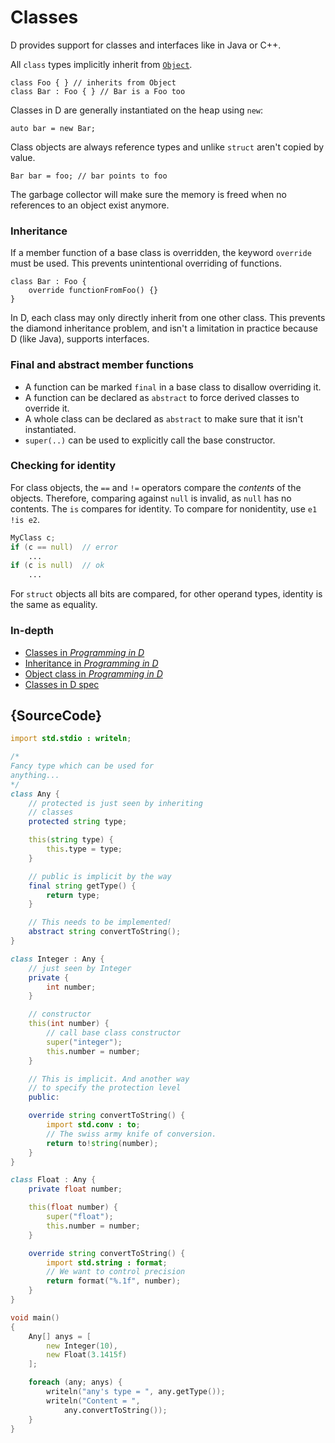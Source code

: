 # Classes

D provides support for classes and interfaces like in Java or C++.

All `class` types implicitly inherit from [`Object`](https://dlang.org/phobos/object.html).

    class Foo { } // inherits from Object
    class Bar : Foo { } // Bar is a Foo too

Classes in D are generally instantiated on the heap using `new`:

    auto bar = new Bar;

Class objects are always reference types and unlike `struct` aren't
copied by value.

    Bar bar = foo; // bar points to foo

The garbage collector will make sure the memory is freed
when no references to an object exist anymore.

### Inheritance

If a member function of a base class is overridden, the keyword
`override` must be used. This prevents unintentional
overriding of functions.

    class Bar : Foo {
        override functionFromFoo() {}
    }

In D, each class may only directly inherit from one other class.
This prevents the diamond inheritance problem, and isn't a limitation
in practice because D (like Java), supports interfaces.

### Final and abstract member functions

- A function can be marked `final` in a base class to disallow overriding
it.
- A function can be declared as `abstract` to force derived classes to override
it.
- A whole class can be declared as `abstract` to make sure
that it isn't instantiated.
- `super(..)` can be used to explicitly call the base constructor.

### Checking for identity

For class objects, the `==` and `!=` operators compare the _contents_ of the objects.
Therefore, comparing against `null` is invalid, as `null` has no contents.
The `is` compares for identity. To compare for nonidentity, use `e1 !is e2`.

```d
MyClass c;
if (c == null)  // error
    ...
if (c is null)  // ok
    ...
```

For `struct` objects all bits are compared,
for other operand types, identity is the same as equality.

### In-depth

- [Classes in _Programming in D_](http://ddili.org/ders/d.en/class.html)
- [Inheritance in _Programming in D_](http://ddili.org/ders/d.en/inheritance.html)
- [Object class in _Programming in D_](http://ddili.org/ders/d.en/object.html)
- [Classes in D spec](https://dlang.org/spec/class.html)

## {SourceCode}

```d
import std.stdio : writeln;

/*
Fancy type which can be used for
anything...
*/
class Any {
    // protected is just seen by inheriting
    // classes
    protected string type;

    this(string type) {
        this.type = type;
    }

    // public is implicit by the way
    final string getType() {
        return type;
    }

    // This needs to be implemented!
    abstract string convertToString();
}

class Integer : Any {
    // just seen by Integer
    private {
        int number;
    }

    // constructor
    this(int number) {
        // call base class constructor
        super("integer");
        this.number = number;
    }

    // This is implicit. And another way
    // to specify the protection level
    public:

    override string convertToString() {
        import std.conv : to;
        // The swiss army knife of conversion.
        return to!string(number);
    }
}

class Float : Any {
    private float number;

    this(float number) {
        super("float");
        this.number = number;
    }

    override string convertToString() {
        import std.string : format;
        // We want to control precision
        return format("%.1f", number);
    }
}

void main()
{
    Any[] anys = [
        new Integer(10),
        new Float(3.1415f)
    ];

    foreach (any; anys) {
        writeln("any's type = ", any.getType());
        writeln("Content = ",
            any.convertToString());
    }
}
```
